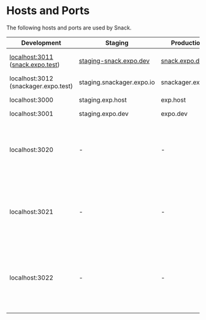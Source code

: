# Hosts and Ports

The following hosts and ports are used by Snack.

| Development | Staging | Production | Description |
|---|---|---|---|
| [localhost:3011](http://localhost:3011) ([snack.expo.test](http://snack.expo.test)) | [staging-snack.expo.dev](https://staging-snack.expo.dev) | [snack.expo.dev](https://snack.expo.dev) | Snack web-app located in `./website`. |
| localhost:3012 (snackager.expo.test) | staging.snackager.expo.io | snackager.expo.io | Snackager bundler service. |
| localhost:3000 | staging.exp.host | exp.host | The Expo API server. |
| localhost:3001 | staging.expo.dev | expo.dev | The Expo website. |
| localhost:3020 | - | - | Proxy server that forwards and logs all requests to the local or staging Expo API server. Located in `./packages/snack-proxies`. |
| localhost:3021 | - | - | Proxy server that forwards and logs all requests to the local or staging Expo website. Located in `./packages/snack-proxies`. |
| localhost:3022 | - | - | Proxy server that forwards and logs all requests to the local or staging Snackager service. Located in `./packages/snack-proxies`. |
